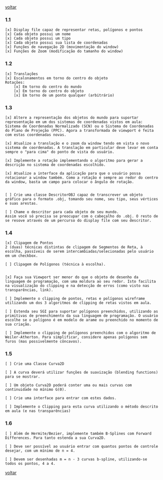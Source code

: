 [voltar](README.md)

### 1.1
    [x] Display file capaz de representar retas, polígonos e pontos
    [x] Cada objeto possui um nome
    [x] Cada objeto possui um tipo
    [x] Cada objeto possui sua lista de coordenadas
    [x] Funções de navegação 2D (movimentação do window)
    [x] Funções de Zoom (modificação do tamanho do window)

### 1.2
    [x] Translações
    [x] Escalonamentos em torno do centro do objeto
    Rotações:
        [x] Em torno do centro do mundo
        [x] Em torno do centro do objeto
        [x] Em torno de um ponto qualquer (arbitrário)‏

### 1.3
    [x] Altere a representação dos objetos do mundo para suportar representação em um dos sistemas de coordenadas vistos em aula: Sistema de Coordenadas Normalizado (SCN) ou o Sistema de Coordenadas do Plano de Projeção (PPC). Agora a transformada de viewport é feita com estas coordenadas novas.

    [x] Atualize a translação e o zoom da window tendo em vista o novo sistema de coordenadas. A translação em particular deve levar em conta sempre o "para cima" do ponto de vista do usuário.

    [x] Implemente a rotação implementando o algoritmo para gerar a descrição no sistema de coordenadas escolhido.

    [x] Atualize a interface da aplicação para que o usuário possa rotacionar a window também. Como a rotação é sempre ao redor do centro da window, basta um campo para colocar o ângulo de rotação.


    [ ] Crie uma classe DescritorOBJ capaz de transcrever um objeto gráfico para o formato .obj, tomando seu nome, seu tipo, seus vértices e suas arestas.

    [ ] Chame o descritor para cada objeto de seu mundo.
    Assim você só precisa se preocupar com o cabeçalho do .obj. O resto de se resove através de um percurso do display file com seu descritor.

### 1.4
    [x] Clipagem de Pontos
    2 (duas) técnicas distintas de clipagem de Segmentos de Reta, à escolha, passíveis de serem intercambiadas/selecionadas pelo usuário em um checkbox.

    [ ] Clipagem de Polígonos (técnica à escolha).


    [x] Faça sua Viewport ser menor do que o objeto de desenho da linguagem de programação, com uma moldura ao seu redor. Isto facilita na visualização do clipping e na detecção de erros (como visto nas transparências, link).

    [ ] Implemente o clipping de pontos, retas e polígonos wireframe utilizando um dos 3 algoritmos de clipping de retas vistos em aula.

    [ ] Estenda seu SGI para suportar polígonos preenchidos, utilizando as primitivas de preenchimento da sua linguagem de programação. O usuário escolhe se o polígono é em modelo de arame ou preenchido no momento de sua criação.

    [ ] Implemente o clipping de polígonos preenchidos com o algoritmo de Weiler-Atherton. Para simplificar, considere apenas polígonos sem furos (mas possivelmente côncavos).

### 1.5
    [ ] Crie uma Classe Curva2D

    [ ] A curva deverá utilizar funções de suavização (blending functions) para se mostrar.

    [ ] Um objeto Curva2D poderá conter uma ou mais curvas com continuidade no mínimo G(0).

    [ ] Crie uma interface para entrar com estes dados.

    [ ] Implemente o Clipping para esta curva utilizando o método descrito em aula (e nas transparências)

### 1.6
    [ ] Além de Hermite/Bezier, implemente também B-Splines com Forward Differences. Para tanto estenda a sua Curva2D.

    [ ] Deve ser possível ao usuário entrar com quantos pontos de controle desejar, com um mínimo de n = 4.

    [ ] Devem ser desenhadas m = n - 3 curvas b-spline, utilizando-se todos os pontos, 4 a 4.


[voltar](README.md)
